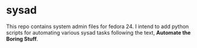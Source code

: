 # sysad

This repo contains system admin files for fedora 24. I intend to add python scripts for automating various sysad tasks following the text, __Automate the Boring Stuff__.
